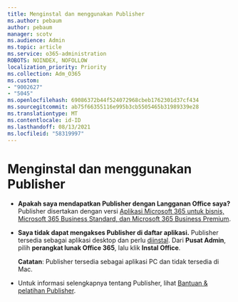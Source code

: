 ```yaml
---
title: Menginstal dan menggunakan Publisher
ms.author: pebaum
author: pebaum
manager: scotv
ms.audience: Admin
ms.topic: article
ms.service: o365-administration
ROBOTS: NOINDEX, NOFOLLOW
localization_priority: Priority
ms.collection: Adm_O365
ms.custom:
- "9002627"
- "5045"
ms.openlocfilehash: 69086372b44f524072968cbeb1762301d37cf434
ms.sourcegitcommit: ab75f66355116e995b3cb5505465b31989339e28
ms.translationtype: MT
ms.contentlocale: id-ID
ms.lasthandoff: 08/13/2021
ms.locfileid: "58319997"
---
```

# <a name="install-and-use-publisher"></a>Menginstal dan menggunakan Publisher

- **Apakah saya mendapatkan Publisher dengan Langganan Office saya?** Publisher disertakan dengan versi [Aplikasi Microsoft 365 untuk bisnis, Microsoft 365 Business Standard, dan Microsoft 365 Business Premium](https://products.office.com/compare-all-microsoft-office-products?activetab=tab:primaryr2).
- **Saya tidak dapat mengakses Publisher di daftar aplikasi.**  Publisher tersedia sebagai aplikasi desktop dan perlu [diinstal](https://support.office.com/article/Install-Office-apps-from-Office-365-dcf2d841-dac7-455b-9a77-fc8f7ee92702). Dari **Pusat Admin**, pilih **perangkat lunak Office 365**, lalu klik **Instal Office**. 

    **Catatan**: Publisher tersedia sebagai aplikasi PC dan tidak tersedia di Mac.
- Untuk informasi selengkapnya tentang Publisher, lihat [Bantuan & pelatihan Publisher](https://support.office.com/publisher).
